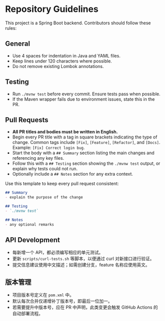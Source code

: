 # Repository Guidelines

This project is a Spring Boot backend. Contributors should follow these rules:

## General
- Use 4 spaces for indentation in Java and YAML files.
- Keep lines under 120 characters where possible.
- Do not remove existing Lombok annotations.

## Testing
- Run `./mvnw test` before every commit. Ensure tests pass when possible.
- If the Maven wrapper fails due to environment issues, state this in the PR.

## Pull Requests
- **All PR titles and bodies must be written in English.**
- Begin every PR title with a tag in square brackets indicating the type of change.
  Common tags include `[Fix]`, `[Feature]`, `[Refactor]`, and `[Docs]`.
  Example: `[Fix] Correct login bug`.
- Start the body with a `## Summary` section listing the main changes and referencing any key files.
- Follow this with a `## Testing` section showing the `./mvnw test` output, or explain why tests could not run.
- Optionally include a `## Notes` section for any extra context.

Use this template to keep every pull request consistent:

```markdown
## Summary
- explain the purpose of the change

## Testing
- `./mvnw test`

## Notes
- any optional remarks
```

## API Development
- 每新增一个 API，都必须编写相应的单元测试。
- 更新 `scripts/curl-tests.sh` 等脚本，以便通过 curl 对新接口进行验证。
- 提交信息建议使用中文描述；如需创建分支，feature 名称应使用英文。

## 版本管理
- 项目版本号定义在 `pom.xml` 中。
- 默认每次合并仅递增补丁版本号，即最后一位加一。
- 若需要提升中版本号，应在 PR 中声明，此类变更会触发 GitHub Actions 的自动部署流程。
